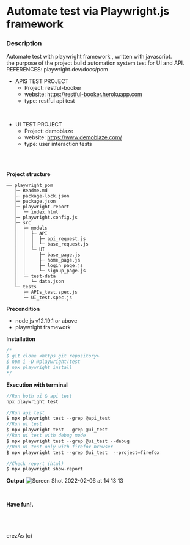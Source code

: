 # Automate test via Playwright.js framework

### **Description** 
Automate test with playwright framework , written with javascript.\
the purpose of the project build automation system test for UI and API.\
REFERENCES: playwright.dev/docs/pom

- APIS TEST PROJECT
  - Project: restful-booker
  - website: https://restful-booker.herokuapp.com
  - type: restful api test 

 <BR>

- UI TEST PROJECT
  - Project: demoblaze
  - website: https://www.demoblaze.com/
  - type: user interaction tests
  
 <BR>
 <BR>

**Project structure**
```
── playwright_pom
   ├─ Readme.md
   ├─ package-lock.json
   ├─ package.json
   ├─ playwright-report
   │  └─ index.html
   ├─ playwright.config.js
   ├─ src
   │  ├─ models
   │  │  ├─ API
   │  │  │  ├─ api_request.js
   │  │  │  └─ base_request.js
   │  │  └─ UI
   │  │     ├─ base_page.js
   │  │     ├─ home_page.js
   │  │     ├─ login_page.js
   │  │     └─ signup_page.js
   │  └─ test-data
   │     └─ data.json
   └─ tests
      ├─ APIs_test.spec.js
      └─ UI_test.spec.js
```
 
 **Precondition**
 - node.js v12.19.1 or above
 - playwright framework

**Installation**
```js
/*
$ git clone <https git repository>
$ npm i -D @playwright/test
$ npx playwright install
*/
```
**Execution with terminal**
```js
//Run both ui & api test
npx playwright test

//Run api test 
$ npx playwright test --grep @api_test
//Run ui test 
$ npx playwright test --grep @ui_test 
//Run ui test with debug mode
$ npx playwright test --grep @ui_test --debug
//Run ui test only with firefox browser
$ npx playwright test --grep @ui_test  --project=firefox 

//Check report (html)
$ npx playwright show-report

```

**Output**
![Screen Shot 2022-02-06 at 14 13 13](https://user-images.githubusercontent.com/33747218/152680215-b2187098-03fc-46a9-9943-c141ef8de6ac.png)

<BR>

**Have fun!.**

<BR>
<BR>
<BR>
erezAs (c)
